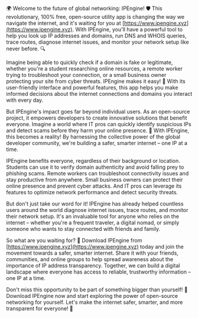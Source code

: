 🌍 Welcome to the future of global networking: IPEngine! 🛡️ This revolutionary, 100% free, open-source utility app is changing the way we navigate the internet, and it's waiting for you at [https://www.ipengine.xyz](https://www.ipengine.xyz). With IPEngine, you'll have a powerful tool to help you look up IP addresses and domains, run DNS and WHOIS queries, trace routes, diagnose internet issues, and monitor your network setup like never before. 🔍

Imagine being able to quickly check if a domain is fake or legitimate, whether you're a student researching online resources, a remote worker trying to troubleshoot your connection, or a small business owner protecting your site from cyber threats. IPEngine makes it easy! 📡 With its user-friendly interface and powerful features, this app helps you make informed decisions about the internet connections and domains you interact with every day.

But IPEngine's impact goes far beyond individual users. As an open-source project, it empowers developers to create innovative solutions that benefit everyone. Imagine a world where IT pros can quickly identify suspicious IPs and detect scams before they harm your online presence. 🚀 With IPEngine, this becomes a reality! By harnessing the collective power of the global developer community, we're building a safer, smarter internet – one IP at a time.

IPEngine benefits everyone, regardless of their background or location. Students can use it to verify domain authenticity and avoid falling prey to phishing scams. Remote workers can troubleshoot connectivity issues and stay productive from anywhere. Small business owners can protect their online presence and prevent cyber attacks. And IT pros can leverage its features to optimize network performance and detect security threats.

But don't just take our word for it! IPEngine has already helped countless users around the world diagnose internet issues, trace routes, and monitor their network setup. It's an invaluable tool for anyone who relies on the internet – whether you're a frequent traveler, a digital nomad, or simply someone who wants to stay connected with friends and family.

So what are you waiting for? 🌟 Download IPEngine from [https://www.ipengine.xyz](https://www.ipengine.xyz) today and join the movement towards a safer, smarter internet. Share it with your friends, communities, and online groups to help spread awareness about the importance of IP address transparency. Together, we can build a digital landscape where everyone has access to reliable, trustworthy information – one IP at a time.

Don't miss this opportunity to be part of something bigger than yourself! 💪 Download IPEngine now and start exploring the power of open-source networking for yourself. Let's make the internet safer, smarter, and more transparent for everyone! 🌟